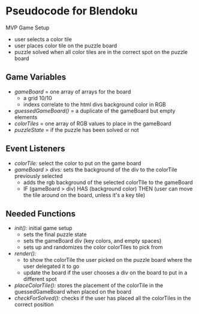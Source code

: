# Pseudocode for Blendoku
MVP Game Setup 
* user selects a color tile
* user places color tile on the puzzle board
* puzzle solved when all color tiles are in the correct spot on the puzzle board

## Game Variables 
* _gameBoard_ = one array of arrays for the board
  * a grid 10/10 
  * indexs correlate to the html divs background color in RGB
* _guessedGameBoard()_ = a duplicate of the gameBoard but empty elements
* _colorTiles_ = one array of RGB values to place in the gameBoard
* _puzzleState_ = if the puzzle has been solved or not

## Event Listeners 
* _colorTile:_ select the color to put on the game board
* _gameBoard > divs:_ sets the background of the div to the colorTile previously selected
  * adds the rgb background of the selected colorTIle to the gameBoard
  * IF (gameBoard > div) HAS (background color) THEN (user can move the tile around on the board, unless it's a key tile) 

## Needed Functions 
* _init():_ initial game setup 
  * sets the final puzzle state
  * sets the gameBoard div (key colors, and empty spaces)
  * sets up and randomizes the color colorTiles to pick from 
* _render():_ 
  * to show the colorTile the user picked on the puzzle board where the user delegated it to go
  * update the board if the user chooses a div on the board to put in a different spot 
* _placeColorTile():_ stores the placement of the colorTile in the guessedGameBoard when placed on the board
* _checkForSolved():_ checks if the user has placed all the colorTiles in the correct position 


